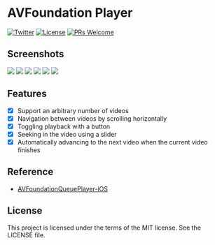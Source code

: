 # AVFoundation Player

[![Twitter](https://img.shields.io/badge/Twitter-%40naeemshaikh90-blue.svg)](https://twitter.com/naeemshaikh90)
[![License](http://img.shields.io/badge/license-MIT-green.svg)](/Licence)
[![PRs Welcome](https://img.shields.io/badge/PRs-welcome-brightgreen.svg)](http://makeapullrequest.com)

## Screenshots
![](/Screenshots/IMG_8929.png)
![](/Screenshots/IMG_8926.png)
![](/Screenshots/IMG_8927.png)
![](/Screenshots/IMG_8928.png)
![](/Screenshots/IMG_8930.png)
![](/Screenshots/IMG_8931.png)

## Features
- [x] Support an arbitrary number of videos
- [x] Navigation between videos by scrolling horizontally
- [x] Toggling playback with a button
- [x] Seeking in the video using a slider
- [x] Automatically advancing to the next video when the current video finishes

## Reference
- [AVFoundationQueuePlayer-iOS](https://developer.apple.com/library/content/samplecode/AVFoundationQueuePlayer-iOS/Introduction/Intro.html)

## License
This project is licensed under the terms of the MIT license. See the LICENSE file.
